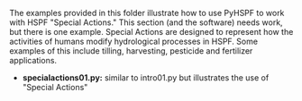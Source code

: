 The examples provided in this folder illustrate how to use PyHSPF to work with HSPF "Special Actions." This section (and the software) needs work, but there is one example. Special Actions are designed to represent how the activities of humans modify hydrological processes in HSPF. Some examples of this include tilling, harvesting, pesticide and fertilizer applications.

- **specialactions01.py:** similar to intro01.py but illustrates the use of "Special Actions"

